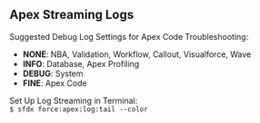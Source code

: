 ## Apex Streaming Logs

Suggested Debug Log Settings for Apex Code Troubleshooting:

- **NONE**: NBA, Validation, Workflow, Callout, Visualforce, Wave
- **INFO**: Database, Apex Profiling
- **DEBUG**: System
- **FINE**: Apex Code

Set Up Log Streaming in Terminal:<br />
`$ sfdx force:apex:log:tail --color`


